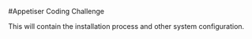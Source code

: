 #Appetiser Coding Challenge

This will contain the installation process and other system configuration.